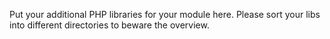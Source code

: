Put your additional PHP libraries for your module here. Please sort your libs into different directories to beware the overview.